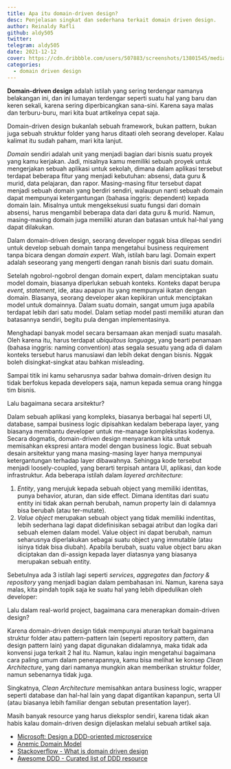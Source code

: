 ```yaml
---
title: Apa itu domain-driven design?
desc: Penjelasan singkat dan sederhana terkait domain driven design.
author: Reinaldy Rafli
github: aldy505
twitter:
telegram: aldy505
date: 2021-12-12
cover: https://cdn.dribbble.com/users/507883/screenshots/13801545/media/e0ad9ccf44dbd83bbe6e599569fa5f4c.jpg
categories:
  - domain driven design
---
```


**Domain-driven design** adalah istilah yang sering terdengar namanya belakangan ini, dan ini lumayan terdengar seperti
suatu hal yang baru dan keren sekali, karena sering diperbicangkan sana-sini. Karena saya malas dan terburu-buru,
mari kita buat artikelnya cepat saja.

Domain-driven design bukanlah sebuah framework, bukan pattern, bukan juga sebuah struktur folder yang harus ditaati
oleh seorang developer. Kalau kalimat itu sudah paham, mari kita lanjut.

_Domain_ sendiri adalah unit yang menjadi bagian dari bisnis suatu proyek yang kamu kerjakan. Jadi, misalnya kamu memiliki
sebuah proyek untuk mengerjakan sebuah aplikasi untuk sekolah, dimana dalam aplikasi tersebut terdapat beberapa fitur yang
menjadi kebutuhan: absensi, data guru & murid, data pelajaran, dan rapor. Masing-masing fitur tersebut dapat menjadi
sebuah domain yang berdiri sendiri, walaupun nanti sebuah domain dapat mempunyai ketergantungan (bahasa inggris: dependent)
kepada domain lain. Misalnya untuk mengeksekusi suatu fungsi dari domain absensi, harus mengambil beberapa data dari data
guru & murid. Namun, masing-masing domain juga memiliki aturan dan batasan untuk hal-hal yang dapat dilakukan.

Dalam domain-driven design, seorang developer nggak bisa dilepas sendiri untuk develop sebuah domain tanpa mengetahui
business requirement tanpa bicara dengan _domain expert_. Wah, istilah baru lagi. Domain expert adalah seseorang yang mengerti
dengan ranah bisnis dari suatu domain.

Setelah ngobrol-ngobrol dengan domain expert, dalam menciptakan suatu model domain, biasanya diperlukan sebuah konteks.
Konteks dapat berupa _event_, _statement_, ide, atau apapun itu yang mempunyai ikatan dengan domain. Biasanya, seorang developer
akan kepikiran untuk menciptakan model untuk domainnya. Dalam suatu domain, sangat umum juga apabila terdapat lebih dari
satu model. Dalam setiap model pasti memiliki aturan dan batasannya sendiri, begitu pula dengan implementasinya.

Menghadapi banyak model secara bersamaan akan menjadi suatu masalah. Oleh karena itu, harus terdapat _ubiquitous language_,
yang bearti penamaan (bahasa inggris: naming convention) atas segala sesuatu yang ada di dalam konteks tersebut harus
manusiawi dan lebih dekat dengan bisnis. Nggak boleh disingkat-singkat atau bahkan misleading.

Sampai titik ini kamu seharusnya sadar bahwa domain-driven design itu tidak berfokus kepada developers saja, namun kepada
semua orang hingga tim bisnis.

Lalu bagaimana secara arsitektur?

Dalam sebuah aplikasi yang kompleks, biasanya berbagai hal seperti UI, database, sampai business logic dipisahkan kedalam
beberapa layer, yang biasanya membantu developer untuk me-manage kompleksitas kodenya. Secara dogmatis, domain-driven design
menyarankan kita untuk memisahkan ekspresi antara model dengan business logic. Buat sebuah desain arsitektur yang mana
masing-masing layer hanya mempunyai ketergantungan terhadap layer dibawahnya. Sehingga kode tersebut menjadi loosely-coupled,
yang berarti terpisah antara UI, aplikasi, dan kode infrastruktur. Ada beberapa istilah dalam _layered architecture_:

1. _Entity_, yang merujuk kepada sebuah object yang memiliki identitas, punya behavior, aturan, dan side effect. Dimana
   identitas dari suatu entity ini tidak akan pernah berubah, namun property lain di dalamnya bisa berubah
   (atau ter-mutate).
2. _Value object_ merupakan sebuah object yang tidak memiliki indentitas, lebih sederhana lagi dapat didefinisikan sebagai
   atribut dan logika dari sebuah elemen dalam model. Value object ini dapat berubah, namun seharusnya diperlakukan sebagai
   suatu object yang immutable (atau isinya tidak bisa diubah). Apabila berubah, suatu value object baru akan diciptakan
   dan di-assign kepada layer diatasnya yang biasanya merupakan sebuah entity.

Sebetulnya ada 3 istilah lagi seperti _services_, _aggregates_ dan _factory & repository_ yang menjadi bagian dalam
pembahasan ini. Namun, karena saya malas, kita pindah topik saja ke suatu hal yang lebih dipedulikan oleh developer:

Lalu dalam real-world project, bagaimana cara menerapkan domain-driven design?

Karena domain-driven design tidak mempunyai aturan terkait bagaimana struktur folder atau pattern-pattern lain
(seperti repository pattern, dan design pattern lain) yang dapat digunakan didalamnya, maka tidak ada konvensi juga
terkait 2 hal itu. Namun, kalau ingin mengetahui bagaimana cara paling umum dalam penerapannya, kamu bisa melihat
ke konsep _Clean Architecture_, yang dari namanya mungkin akan memberikan struktur folder, namun sebenarnya tidak juga.

Singkatnya, _Clean Architecture_ memisahkan antara business logic, wrapper seperti database dan hal-hal lain yang dapat
digantikan kapanpun, serta UI (atau biasanya lebih familiar dengan sebutan presentation layer).

Masih banyak resource yang harus dieksplor sendiri, karena tidak akan habis kalau domain-driven design dijelaskan melalui
sebuah artikel saja.

- [Microsoft: Design a DDD-oriented microservice](https://docs.microsoft.com/en-us/dotnet/architecture/microservices/microservice-ddd-cqrs-patterns/ddd-oriented-microservice)
- [Anemic Domain Model](https://martinfowler.com/bliki/AnemicDomainModel.html)
- [Stackoverflow - What is domain driven design](https://stackoverflow.com/questions/1222392/what-is-domain-driven-design-ddd/1222488#1222488)
- [Awesome DDD - Curated list of DDD resource](https://github.com/heynickc/awesome-ddd)
